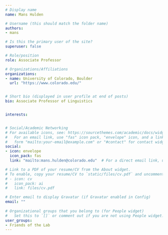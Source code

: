 ```yaml
---
# Display name
name: Mans Hulden

# Username (this should match the folder name)
authors:
- mans

# Is this the primary user of the site?
superuser: false

# Role/position
role: Associate Professor

# Organizations/Affiliations
organizations:
- name: University of Colorado, Boulder
  url: "https://www.colorado.edu/"


# Short bio (displayed in user profile at end of posts)
bio: Associate Professor of Linguistics


interests:


# Social/Academic Networking
# For available icons, see: https://sourcethemes.com/academic/docs/widgets/#icons
#   For an email link, use "fas" icon pack, "envelope" icon, and a link in the
#   form "mailto:your-email@example.com" or "#contact" for contact widget.
social:
- icon: envelope
  icon_pack: fas
  link: "mailto:mans.hulden@colorado.edu"  # For a direct email link, use "mailto:test@example.org".

# Link to a PDF of your resume/CV from the About widget.
# To enable, copy your resume/CV to `static/files/cv.pdf` and uncomment the lines below.  
# - icon: cv
#   icon_pack: ai
#   link: files/cv.pdf 

# Enter email to display Gravatar (if Gravatar enabled in Config)
email: ""
  
# Organizational groups that you belong to (for People widget)
#   Set this to `[]` or comment out if you are not using People widget.  
user_groups:
- Friends of the Lab
---
```



